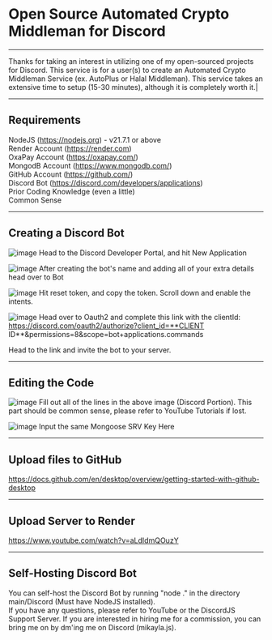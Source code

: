 # Open Source Automated Crypto Middleman for Discord
<hr/>

Thanks for taking an interest in utilizing one of my open-sourced projects for Discord. This service is for a user(s) to create an Automated Crypto Middleman Service (ex. AutoPlus or Halal Middleman). This service takes an extensive time to setup (15-30 minutes), although it is completely worth it.|

<hr/>

## Requirements

NodeJS (https://nodejs.org) - v21.7.1 or above<br/>Render Account (https://render.com)<br/>OxaPay Account (https://oxapay.com/)<br/>MongodB Account (https://www.mongodb.com/)<br/>GitHub Account (https://github.com/)<br/>Discord Bot (https://discord.com/developers/applications)<br/>Prior Coding Knowledge (even a little)<br/>Common Sense

<hr />

## Creating a Discord Bot

![image](https://github.com/pastrified/Crypto-Auto-Discord-Middleman/assets/67620458/0d5a9574-513b-4f69-a21e-d47f988d309a)
Head to the Discord Developer Portal, and hit New Application

![image](https://github.com/pastrified/Crypto-Auto-Discord-Middleman/assets/67620458/97532d1b-4979-4040-8445-91da54dcf0c1)
After creating the bot's name and adding all of your extra details head over to Bot

![image](https://github.com/pastrified/Crypto-Auto-Discord-Middleman/assets/67620458/281ff370-2857-405e-a415-a8bf698dbdc5)
Hit reset token, and copy the token. Scroll down and enable the intents.

![image](https://github.com/pastrified/Crypto-Auto-Discord-Middleman/assets/67620458/12a2e69a-83f9-46cb-9c64-0ee3d5aadfc6)
Head over to Oauth2 and complete this link with the clientId:
https://discord.com/oauth2/authorize?client_id=**CLIENT ID**&permissions=8&scope=bot+applications.commands

Head to the link and invite the bot to your server.

<hr/>

## Editing the Code

![image](https://github.com/pastrified/Crypto-Auto-Discord-Middleman/assets/67620458/f29af5ba-4a90-4a62-8b4a-b9bbe2e07bf2)
Fill out all of the lines in the above image (Discord Portion). This part should be common sense, please refer to YouTube Tutorials if lost.

![image](https://github.com/pastrified/Crypto-Auto-Discord-Middleman/assets/67620458/9e6d14b9-9225-422f-b663-97f1c8e9acd2)
Input the same Mongoose SRV Key Here

<hr />

## Upload files to GitHub

https://docs.github.com/en/desktop/overview/getting-started-with-github-desktop

<hr />

## Upload Server to Render

https://www.youtube.com/watch?v=aLdIdmQOuzY

<hr />

## Self-Hosting Discord Bot

You can self-host the Discord Bot by running "node ." in the directory main/Discord (Must have NodeJS installed).
<br/>
If you have any questions, please refer to YouTube or the DiscordJS Support Server. If you are interested in hiring me for a commission, you can bring me on by dm'ing me on Discord (mikayla.js).
